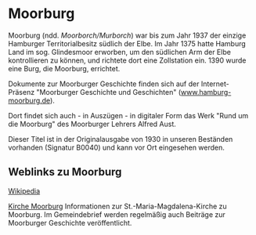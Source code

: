 # Moorburg

Moorburg (ndd. *Moorborch/Murborch*) war bis zum Jahr 1937 der einzige Hamburger Territorialbesitz
südlich der Elbe. Im Jahr 1375 hatte Hamburg Land im sog. Glindesmoor
erworben, um den südlichen Arm der Elbe kontrollieren zu können, und
richtete dort eine Zollstation ein. 1390 wurde eine Burg, die Moorburg, errichtet.

Dokumente zur Moorburger Geschichte finden sich auf der
Internet-Präsenz "Moorburger Geschichte und Geschichten"
(www.hamburg-moorburg.de).

Dort findet sich auch - in Auszügen - in digitaler Form das Werk "Rund
um die Moorburg" des Moorburger Lehrers Alfred Aust.

Dieser Titel ist in der Originalausgabe von 1930 in unseren Beständen
vorhanden (Signatur B0040) und kann vor Ort eingesehen werden.

## Weblinks zu Moorburg
[Wikipedia](https://de.wikipedia.org/wiki/Hamburg-Moorburg)

[Kirche Moorburg](https://kirchesuederelbe.de/moorburg)
Informationen zur St.-Maria-Magdalena-Kirche zu Moorburg. Im Gemeindebrief werden regelmäßig auch Beiträge zur Moorburger Geschichte veröffentlicht.

